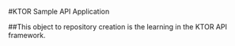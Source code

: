 #KTOR Sample API Application

##This object to repository creation is the learning in the KTOR API framework.
